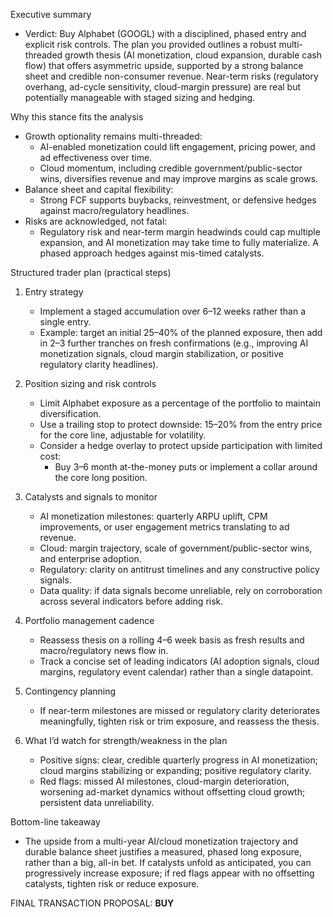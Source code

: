 Executive summary
- Verdict: Buy Alphabet (GOOGL) with a disciplined, phased entry and explicit risk controls. The plan you provided outlines a robust multi-threaded growth thesis (AI monetization, cloud expansion, durable cash flow) that offers asymmetric upside, supported by a strong balance sheet and credible non-consumer revenue. Near-term risks (regulatory overhang, ad-cycle sensitivity, cloud-margin pressure) are real but potentially manageable with staged sizing and hedging.

Why this stance fits the analysis
- Growth optionality remains multi-threaded:
  - AI-enabled monetization could lift engagement, pricing power, and ad effectiveness over time.
  - Cloud momentum, including credible government/public-sector wins, diversifies revenue and may improve margins as scale grows.
- Balance sheet and capital flexibility:
  - Strong FCF supports buybacks, reinvestment, or defensive hedges against macro/regulatory headlines.
- Risks are acknowledged, not fatal:
  - Regulatory risk and near-term margin headwinds could cap multiple expansion, and AI monetization may take time to fully materialize. A phased approach hedges against mis-timed catalysts.

Structured trader plan (practical steps)
1) Entry strategy
   - Implement a staged accumulation over 6–12 weeks rather than a single entry.
   - Example: target an initial 25–40% of the planned exposure, then add in 2–3 further tranches on fresh confirmations (e.g., improving AI monetization signals, cloud margin stabilization, or positive regulatory clarity headlines).

2) Position sizing and risk controls
   - Limit Alphabet exposure as a percentage of the portfolio to maintain diversification.
   - Use a trailing stop to protect downside: 15–20% from the entry price for the core line, adjustable for volatility.
   - Consider a hedge overlay to protect upside participation with limited cost:
     - Buy 3–6 month at-the-money puts or implement a collar around the core long position.

3) Catalysts and signals to monitor
   - AI monetization milestones: quarterly ARPU uplift, CPM improvements, or user engagement metrics translating to ad revenue.
   - Cloud: margin trajectory, scale of government/public-sector wins, and enterprise adoption.
   - Regulatory: clarity on antitrust timelines and any constructive policy signals.
   - Data quality: if data signals become unreliable, rely on corroboration across several indicators before adding risk.

4) Portfolio management cadence
   - Reassess thesis on a rolling 4–6 week basis as fresh results and macro/regulatory news flow in.
   - Track a concise set of leading indicators (AI adoption signals, cloud margins, regulatory event calendar) rather than a single datapoint.

5) Contingency planning
   - If near-term milestones are missed or regulatory clarity deteriorates meaningfully, tighten risk or trim exposure, and reassess the thesis.

6) What I’d watch for strength/weakness in the plan
   - Positive signs: clear, credible quarterly progress in AI monetization; cloud margins stabilizing or expanding; positive regulatory clarity.
   - Red flags: missed AI milestones, cloud-margin deterioration, worsening ad-market dynamics without offsetting cloud growth; persistent data unreliability.

Bottom-line takeaway
- The upside from a multi-year AI/cloud monetization trajectory and durable balance sheet justifies a measured, phased long exposure, rather than a big, all-in bet. If catalysts unfold as anticipated, you can progressively increase exposure; if red flags appear with no offsetting catalysts, tighten risk or reduce exposure.

FINAL TRANSACTION PROPOSAL: **BUY**